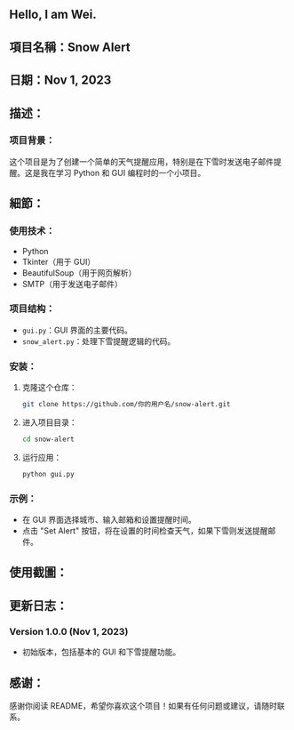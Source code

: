 ## Hello, I am Wei.

## 項目名稱：Snow Alert

## 日期：Nov 1, 2023

## 描述：

### 项目背景：
这个项目是为了创建一个简单的天气提醒应用，特别是在下雪时发送电子邮件提醒。这是我在学习 Python 和 GUI 编程时的一个小项目。

## 細節：

### 使用技术：
- Python
- Tkinter（用于 GUI）
- BeautifulSoup（用于网页解析）
- SMTP（用于发送电子邮件）

### 项目结构：
- `gui.py`：GUI 界面的主要代码。
- `snow_alert.py`：处理下雪提醒逻辑的代码。

### 安装：
1. 克隆这个仓库：
    ```bash
    git clone https://github.com/你的用户名/snow-alert.git
    ```

2. 进入项目目录：
    ```bash
    cd snow-alert
    ```

3. 运行应用：
    ```bash
    python gui.py
    ```

### 示例：
- 在 GUI 界面选择城市、输入邮箱和设置提醒时间。
- 点击 "Set Alert" 按钮，将在设置的时间检查天气，如果下雪则发送提醒邮件。

## 使用截圖：


## 更新日志：

### Version 1.0.0 (Nov 1, 2023)
- 初始版本，包括基本的 GUI 和下雪提醒功能。

## 感谢：

感谢你阅读 README，希望你喜欢这个项目！如果有任何问题或建议，请随时联系。



